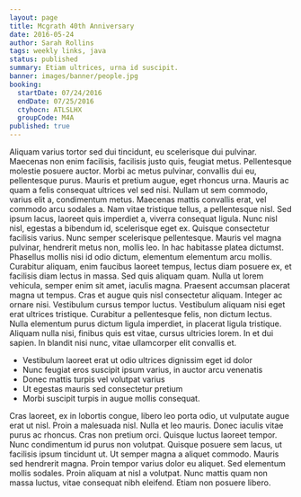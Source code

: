 ```yaml
---
layout: page
title: Mcgrath 40th Anniversary
date: 2016-05-24
author: Sarah Rollins
tags: weekly links, java
status: published
summary: Etiam ultrices, urna id suscipit.
banner: images/banner/people.jpg
booking:
  startDate: 07/24/2016
  endDate: 07/25/2016
  ctyhocn: ATLSLHX
  groupCode: M4A
published: true
---
```

Aliquam varius tortor sed dui tincidunt, eu scelerisque dui pulvinar. Maecenas non enim facilisis, facilisis justo quis, feugiat metus. Pellentesque molestie posuere auctor. Morbi ac metus pulvinar, convallis dui eu, pellentesque purus. Mauris et pretium augue, eget rhoncus urna. Mauris ac quam a felis consequat ultrices vel sed nisi. Nullam ut sem commodo, varius elit a, condimentum metus. Maecenas mattis convallis erat, vel commodo arcu sodales a. Nam vitae tristique tellus, a pellentesque nisl. Sed ipsum lacus, laoreet quis imperdiet a, viverra consequat ligula. Nunc nisl nisl, egestas a bibendum id, scelerisque eget ex. Quisque consectetur facilisis varius. Nunc semper scelerisque pellentesque. Mauris vel magna pulvinar, hendrerit metus non, mollis leo. In hac habitasse platea dictumst. Phasellus mollis nisi id odio dictum, elementum elementum arcu mollis.
Curabitur aliquam, enim faucibus laoreet tempus, lectus diam posuere ex, et facilisis diam lectus in massa. Sed quis aliquam quam. Nulla ut lorem vehicula, semper enim sit amet, iaculis magna. Praesent accumsan placerat magna ut tempus. Cras et augue quis nisl consectetur aliquam. Integer ac ornare nisi. Vestibulum cursus tempor luctus. Vestibulum aliquam nisi eget erat ultrices tristique. Curabitur a pellentesque felis, non dictum lectus. Nulla elementum purus dictum ligula imperdiet, in placerat ligula tristique. Aliquam nulla nisi, finibus quis est vitae, cursus ultricies lorem. In et dui sapien. In blandit nisi nunc, vitae ullamcorper elit convallis et.

* Vestibulum laoreet erat ut odio ultrices dignissim eget id dolor
* Nunc feugiat eros suscipit ipsum varius, in auctor arcu venenatis
* Donec mattis turpis vel volutpat varius
* Ut egestas mauris sed consectetur pretium
* Morbi suscipit turpis in augue mollis consequat.

Cras laoreet, ex in lobortis congue, libero leo porta odio, ut vulputate augue erat ut nisl. Proin a malesuada nisl. Nulla et leo mauris. Donec iaculis vitae purus ac rhoncus. Cras non pretium orci. Quisque luctus laoreet tempor. Nunc condimentum id purus non volutpat. Quisque posuere sem lacus, ut facilisis ipsum tincidunt ut. Ut semper magna a aliquet commodo. Mauris sed hendrerit magna. Proin tempor varius dolor eu aliquet. Sed elementum mollis sodales. Proin aliquam at nisl a volutpat. Nunc mattis quam non massa luctus, vitae consequat nibh eleifend. Etiam non posuere libero.
